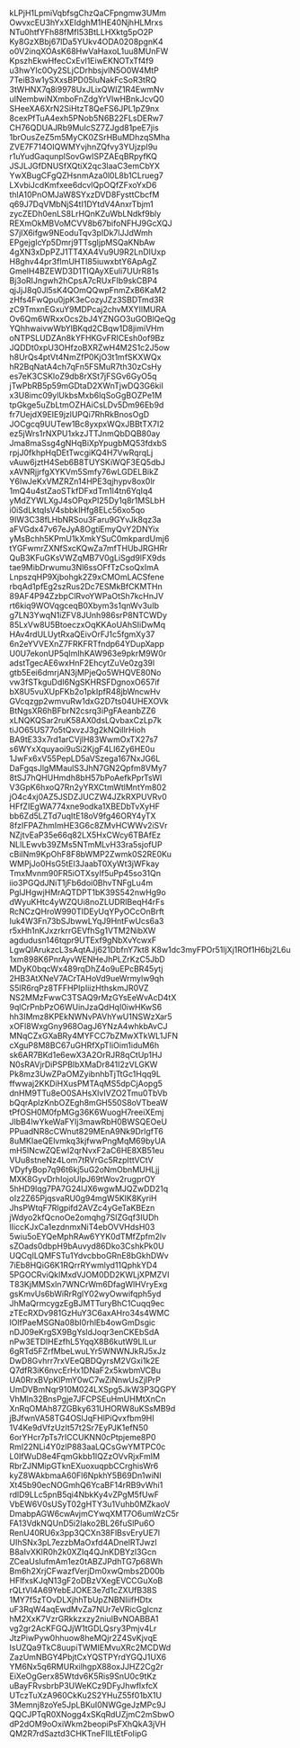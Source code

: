kLPjH1LpmiVqbfsgChzQaCFpngmw3UMm
OwvxcEU3hYxXEIdghM1HE40NjhHLMrxs
NTu0htfYFh88fMfI53BtLLHXktg5pO2P
Ky8GzXBbj67lDa5YUkv4ODA0208pgnK4
o0V2inqXOAsK68HwVaHaxoL1uu8MUnFW
KpszhEkwHfecCxEvl1EiwEKNOTxTf4f9
u3hwYIc0Oy2SLjCDrhbsjvlN5O0W4MtP
7TeiB3w1ySXxsBPD05luNakFcSoR3tRQ
3tWHNX7q8i9978UxJLixQWIZ1R4EwmNv
uINembwiNXmboFnZdgYrVIwHBnkJcvQ0
SHeeXA6XrN2SiHtzT8QeFS6JPL1pZ9nx
8cexPfTuA4exh5PNob5N6B22FLsDERw7
CH76QDUAJRb9MuIcSZ7ZJgd81peE7jis
1brOusZeZ5m5MyCK0ZSrHBuMDhzqSMha
ZVE7F714OIQWMYvjhnZQfvy3YUjzpI9u
r1uYudGaqunplSovGwISPZAEqBRpyfKQ
JSJLJGfDNUSfXQtiX2qc3laaC3emCbYX
YwXBugCFgQZHsnmAza0l0L8b1CLrueg7
LXvbiJcdKmfxee6dcvlQpOQfZFxoYxD6
thlA10PnOMJaW8SYxzDVD8FysttCbcfM
q69J7DqVMbNjS4tI1DYtdV4AnxrTbjm1
zycZEDh0enLS8LrHQnKZuWbLNdkf9bly
REXmOkMBVoMCVV8b67bifoNFHJ9GcXQJ
S7jIX6ifgw9NEoduTqv3pIDk7lJJdWmh
EPgejgIcYp5Dmrj9TTsgIjpMSQaKNbAw
4gXN3xDpPZJ1TT4XA4Vu9U9R2LnDIUxp
H8ghv44pr3fImUHTI85iuwxbtY6ApAgZ
GmelH4BZEWD3D1TIQAyXEuli7UUrR81s
Bj3oRIJngwh2hCpsA7cRUxFIb9skCBP4
qjJjJ8q0Jl5sK4QOmQQwpFnmZxB6KaM2
zHfs4FwQpu0jpK3eCozyJZz3SBDTmd3R
zC9TmxnEGxuY9MDPcaj2chvMXYIlMURA
Ov6Qm6WRxxOcs2bJ4YZNGO3uGOBlQeQg
YQhhwaivwWbYlBKqd2CBqw1D8jimiVHm
oNTPSLUDZAn8kYFHKGvFRICEsh0of9Bz
JQDDt0xpU3OHfzoBXRZwH4M2S1c2J5ow
h8UrQs4ptVt4NmZfP0KjO3t1mfSKXWQx
hR2BqNatA4ch7qFn5FSMuR7th30zCsHy
es7eK3CSKloZ9db8rXSt7jFSGv6GyO5q
jTwPbRB5p59mGDtaD2XWnTjwDQ3G6kiI
x3U8imc09ylUkbsMxb6lqSoGgBOZPe1M
tpGkge5uZbLtmOZHAiCsLDv5Dm96Eb9d
fr7UejdX9EIE9jzlUPQi7RhRkBnosOgD
JOCgcq9UUTew1Bc8yxpxWQxJBBtTX7I2
ez5jWrs1rNXPU1xkzJTTJnmQbDQB80ay
Jma8maSsg4gNHqBiXpYpugbMQ53fdxbS
rpjJ0fkhpHqDEtTwcgiKQ4H7VwRqrqLj
vAuw6jztH4Seb6B8TUYSKiWQF3EQ5dbJ
xAVNRjjrfgXYKVm5Smfy76wLGDELBikZ
Y6IwJeKxVMZRZn14HPE3qjhypv8ox0lr
1mQ4u4stZaoSTkfDFxdTm1l4tn6YqIq4
yMdZYWLXgJ4sOPqxPI25Dy1q8r1MSLbH
i0iSdLktqIsV4sbbkIHfg8ELc56xo5qo
9IW3C38fLHbNRSou3Faru9GYvJk8qz3a
aFVGdx47v67eJyA8OgtiEmyQvY2DNYix
yMsBchh5KPmU1kXmkYSuC0mkpardUmj6
tYGFwmrZXNfSxcKQwZa7mfTHUbJRGHRr
QuB3KFuGKsVWZqMB7V0gLiSgd9lFX9ds
tae9MibDrwumu3Nl6ssOFfTzCsoQxImA
LnpszqHP9Xjbohgk2Z9xCMOmLACSfene
rbqAd1pfEg2szRus2Dc7ESMkBfCKMTHn
89AF4P94ZzbpClRvoYWPaOtSh7kcHnJV
rt6kiq9WOVqgceqB0Xbym3s1qnWv3uIb
g7LN3YwqN1iZFV8JUnh986srP8NTCWDy
85LxVw8U5BtoeczxOqKKAoUAhSIiDwMq
HAv4rdULUytRxaQEivOrFJ1c5fgmXy37
6n2eYVVEXnZ7FRKFRTfndp64YDupXapp
U0U7ekonUP5qImIhKAW963e9pkrM9W0r
adstTgecAE6wxHnF2EhcytZuVe0zg39l
gtb5Eei6dmrjAN3jMPjeQo5WHQVE80No
vw3fSTkguDdI6NgSKHRSFDgnoxO657if
bX8U5vuXUpFKb2o1pkIpfR48jbWncwHv
GVcqzgp2wmvuRw1dxG2D7ts04UHEXOVk
BtNgsXR6hBFbrN2csrq3iPgFAeanbZZ6
xLNQKQSar2ruK58AX0dsLQvbaxCzLp7k
tiJO65US77o5tQxvzJ3g2kNQillrHioh
BA9tE33x7rd1arCVjlH83WwmOxTX27s7
s6WYxXquyaoi9uSi2KjgF4LI6Zy6HE0u
1JwFx6xV55PepLD5aVSzega167NxJG6L
DaFgqsJlgMMaulS3JhN7GN2Qpfm8VMy7
8tSJ7hQHUHmdh8bH57bPoAefkPprTsWl
V3GpK6hxoQ7Rn2yYRXCtmWtlMntYm802
jO4c4xj0AZ5JSDZJUCZW4JZkRXPUVRv0
HFfZIEgWA774xne9odka1XBEDbTvXyHF
bb6Zd5LZTd7uqItE18oV9fg46ORY4yTX
8fzIFPAZhmImHE3G6c8ZMvHCWWv2iSVr
NZjtvEaP35e66q82LX5HxCWcy6TBAfEz
NLlLEwvb39ZMs5NTmMLvH33ra5sjofUP
cBiINm9KpOhF8F8bWMP2Zwmk0S2RE0Ku
WMPjJo0HsG5tEl3JaabT0XyWt3jWFkay
TmxMvnm90FR5iOTXsyIf5uPp45so31Qn
iio3PGQdJNiT1jFb6doi0BhvTNFgLu4m
PglJHgwjHMrAQTDPT1bK39S542nwHg9o
dWyuKHtc4yWZQUi8noZLUDRlBeqH4rFs
RcNCzQHroW990TIDEyUqYPyOCcOnBrft
Iuk4W3Fn73bSJbwwLYqJ9HntFwUcs6a3
r5xHh1nKJxzrkrrGEVfhSg1VTM2NibXW
agdudusn146tqpr9UTExf9gNbXvYcwxF
LgwQIArukzcL3sAqtAJj621DbfnY7kt8
K8w1dc3myFPOr51ljXj1ROf1H6bj2L6u
1xm898K6PnrAyvWENHeJhPLZrKzC5JbD
MDyK0bqcWx489rqDhZ4o9uEPcBR45ytj
2HB3AtXNeV7ACrTAHoVd9ueWrmylw9qh
S5IR6rqPz8TFFHPIpIiizHthskmJR0VZ
NS2MMzFwwC3TSAQ9rMzGYsEeWvAcD4tX
9qlCrPnbPzO6WUinJzaQdHqI0iwHKwS6
hh3IMmz8KPEkNWNvPAVhYwU1NSWzXar5
xOFl8WxgGny968OagJ6YNzA4whkbAvCJ
MNqCZxGXaBRy4MYFCC7bZMwXTkWL1JFN
cXguP8M8BC67uGHRfXpTIiOim1iduM6h
sk6AR7BKd1e6ewX3A2OrRJR8qCtUp1HJ
N0sRAVjrDiPSPBIbXMaDr841I2zVLGKW
Pk8mz3UwZPaOMZyibnhbTjTtGc1Hqq9L
ffwwaj2KKDiHXusPMTAqMS5dpCjAopg5
dnHM9TTu8eO0SAHsXlvIVZO2Tmu0TbVb
bQqrAplzKnbOZEgh8mGH550S8oVTbeaW
tPfOSH0M0fpMGg36K6WuogH7reeiXEmj
JlbB4lwYkeWaFYIj3mawRbH0BWSQEOeU
PPuadNR8cCWnut829MEnA9Nk9DrlgfT6
8uMKIaeQElvmkq3kjfwwPngMqM69byUA
mH5INcwZQEwI2qrNvxF2aC6HE8XB51eu
VUu8stneNz4Lom7tRVrGc5RzpIttVCtV
VDyfyBop7q96t6kj5uG2oNmObnMUHLjj
MXK8GyvDrhIojoUlpJ69tWov2rugprOY
5hHD9lqg7PA7G24lJX6wgwMJQZwDD21q
oIz2Z65PjqsvaRU0g94mgW5KlK8KyriH
JhsPWtqF7Rlgpifd2AVZc4yGeTaKBEzn
jWdyo2kfQcnoOe2omqhg7SIZGqf3IUDh
lIiccKJxCa1ezdnmxNiT4ebOVVHdsH03
5wiu5oEYQeMphRAw6YYK0dTMfZpfm2lv
sZOads0dbpH9bAuvyd86Dko3CshkPk0U
UQCqILQMFSTu1YdvcbboGRnE8bGkhDWv
7iEb8HQiG6K1RQrrRYwmlyd11QphkYD4
5PGOCRviQkIMxdVJOM0DD2KWLjXPMZVI
T83KjMMSxln7WNCrWm6DfagWlHVryExg
gsKmvUs6bWiRrRglY02wyOwwifqph5yd
JhMaQrmcygzEgBJMTTuryBhC1Cuqq9ec
zTEcRXDv981GzHuY3C6axAHro34s4WMC
lOIfPaeMSGNa08bI0rhlEb4owGmDsgic
nDJ09eKrgSX9BgYsldJoqr3enCKEbSdA
nPw3ETDlHEzfhL5YqqX8B6kutW9LlLur
6gRTd5FZrfMbeLwuLYr5WNWNJkRJ5xJz
DwD8Gvhrr7rxVEeQBDQyrsM2VGxi1k2E
Q7dfR3iK6nvcErHx1DNaF2x5kwbmVCBu
UA0RrxBVpKlPmY0wC7wZiNnwUsZjlPrP
UmDVBmNqr910M024LXSpg5JkW3P3QGPY
VhMln32BnsPgje7JFCPSEuHmUHMtXnCn
XnRqOMAh87ZGBky631UHORW8uKSsMB9d
jBJfwnVA58TG4OSlJqFHlPiQvxfbm9HI
1V4Ke9dVfzUzIt57t2Sr7EyPJK1efN50
6orYHcr7pTs7rICCUKNN0cPtpjeme8P0
RmI22NLi4Y0zlP883aaLQCsGwYMTPC0c
L0IfWuD8e4FqmGkbb1lQZzOVvRjxFmIM
RbrZJNMipGTknEXuoxuqpbCCrghisWr6
kyZ8WAkbmaA60Fl6NpkhY5B69Dn1wiNI
Xt45b90ecNOGmhQ6YcaBF14rRB9vWhi1
rdlD9LLc5pnB5qi4NbkKy4vZPgM5fUwF
VbEW6V0sUSyT02gHTY3u1Vuhb0MZkaoV
DmabpAGW6cwAvjmCYwqXMT7O6umWzC5r
FA13VdkNQUnD5i2Iako2BL26fuSlPu6O
RenU40RU6x3pp3QCXn38FlBsvEryUE7l
UIhSNx3pL7ezzbMaOxfd4ADnelRTJwzl
B8aIvXKlR0h2k0XZIq4QJnKDBYzl3Gcn
ZCeaUsIufmAm1ez0tABZJPdhTG7p68Wh
Bm6h2XrjCFwazfVerjDm0xwQmbs2D00b
HFlfxsKJqN13gF2oDBzVXegEVCCGuXoB
rQLtVl4A69YebEJOKE3e7d1cZXUfB38S
1MY7f5zTOvDLXjhhTbUpZNBNIiifHDtx
uF3RqW4aqEwdMvZa7NUr7eVRicGgIcnz
hM2XxK7VzrGRkkzxzy2niuIBvNOABBA1
vg2gr2AcKFGQJjW1tGDLQsry3Pmjv4Lr
JtzPiwPyw0hhuow8heMQjr2Z4SvKjvqE
IsUZQa9TkC8uupiTWMIEMvuXRc2MCDWd
ZazUmNBGY4PbjtCxYQSTPYrdYGQJ1UX6
YM6Nx5q6RMURxilhgpX88oxJJHZ2Cg2r
EiXeOgGerx85Wtdv6K5Ris9SnU0c9tKz
uBayFRvsbrbP3UWeKCz9DFyJhwfIxfcX
UTczTuXzA960CkKu2S2YHuZ55f01bX1U
3Memnj8zoYe5JpLBKuI0NWGgeJzMPc9J
QQCJPTqR0XNogg4xSKqRdUZjmC2mSbwO
dP2dOM9oOxiWkm2beopiPsFXhQkA3jVH
QM2R7rdSaztd3CHKTneFIlLtEtFoIipG
